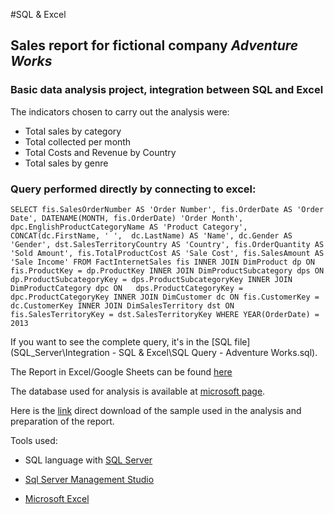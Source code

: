 #SQL & Excel

## Sales report for fictional company *Adventure Works*

### Basic data analysis project, integration between SQL and Excel

The indicators chosen to carry out the analysis were:

- Total sales by category
- Total collected per month
- Total Costs and Revenue by Country
- Total sales by genre

### Query performed directly by connecting to excel:

`
SELECT
	fis.SalesOrderNumber AS 'Order Number',
	fis.OrderDate AS 'Order Date',
	DATENAME(MONTH, fis.OrderDate) 'Order Month',
	dpc.EnglishProductCategoryName AS 'Product Category',
	CONCAT(dc.FirstName, ' ',  dc.LastName) AS 'Name',
	dc.Gender AS 'Gender',
	dst.SalesTerritoryCountry AS 'Country',
	fis.OrderQuantity AS 'Sold Amount',
	fis.TotalProductCost AS 'Sale Cost',
	fis.SalesAmount AS 'Sale Income'
FROM FactInternetSales fis
INNER JOIN DimProduct dp ON fis.ProductKey = dp.ProductKey
	INNER JOIN DimProductSubcategory dps ON	dp.ProductSubcategoryKey = dps.ProductSubcategoryKey
		INNER JOIN 	DimProductCategory dpc ON	dps.ProductCategoryKey = dpc.ProductCategoryKey
INNER JOIN DimCustomer dc ON fis.CustomerKey = dc.CustomerKey
INNER JOIN DimSalesTerritory dst ON fis.SalesTerritoryKey = dst.SalesTerritoryKey
WHERE YEAR(OrderDate) = 2013
`

If you want to see the complete query, it's in the [SQL file](SQL_Server\Integration - SQL & Excel\SQL Query - Adventure Works.sql).

The Report in Excel/Google Sheets can be found [here](https://docs.google.com/spreadsheets/d/1y425_wPkWLIksE0rzt5Np8cR8AgQ3AMLsGEccrMN-ZQ/edit?usp=sharing)

The database used for analysis is available at [microsoft page](https://learn.microsoft.com/en-us/sql/samples/adventureworks-install-configure?view=sql-server-ver16&tabs=ssms).

Here is the [link](https://github.com/Microsoft/sql-server-samples/releases/download/adventureworks/AdventureWorksDW2014.bak) direct download of the sample used in the analysis and preparation of the report.

Tools used:

- SQL language with [SQL Server](https://www.microsoft.com/pt-br/sql-server/sql-server-2022)

- [Sql Server Management Studio](https://learn.microsoft.com/en-us/sql/ssms/download-sql-server-management-studio-ssms?view=sql-server-ver16)

- [Microsoft Excel](https://www.microsoft.com/en-us/microsoft-365/excel)
